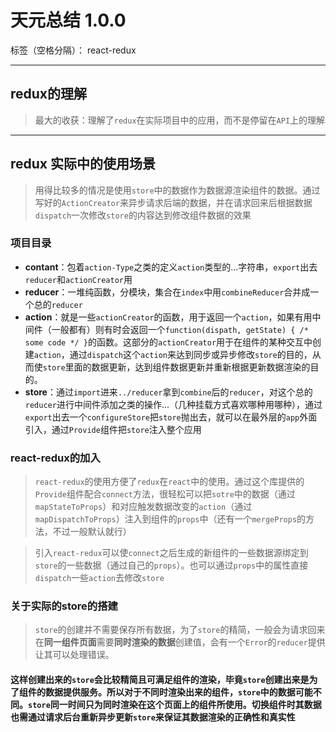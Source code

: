 ﻿# 天元总结 1.0.0

标签（空格分隔）： react-redux

---

## redux的理解
> 最大的收获：理解了`redux`在实际项目中的应用，而不是停留在`API`上的理解

---
## redux 实际中的使用场景
> 用得比较多的情况是使用`store`中的数据作为数据源渲染组件的数据。通过写好的`ActionCreator`来异步请求后端的数据，并在请求回来后根据数据`dispatch`一次修改`store`的内容达到修改组件数据的效果

### 项目目录

- **contant**：包着`action-Type`之类的定义`action`类型的...字符串，`export`出去`reducer`和`actionCreator`用
- **reducer**：一堆纯函数，分模块，集合在`index`中用`combineReducer`合并成一个总的`reducer`
- **action**：就是一些`actionCreator`的函数，用于返回一个`action`，如果有用中间件（一般都有）则有时会返回一个`function(dispath, getState) { /* some code */ }`的函数。这部分的`actionCreator`用于在组件的某种交互中创建`action`，通过`dispatch`这个`action`来达到同步或异步修改`store`的目的，从而使`store`里面的数据更新，达到组件数据更新并重新根据更新数据渲染的目的。
- **store**：通过`import`进来`../reducer`拿到`combine`后的`reducer`，对这个总的`reducer`进行中间件添加之类的操作...（几种挂载方式喜欢哪种用哪种），通过`export`出去一个`configureStore`把`store`抛出去，就可以在最外层的`app`外面引入，通过`Provide`组件把`store`注入整个应用

### react-redux的加入
> `react-redux`的使用方便了`redux`在`react`中的使用。通过这个库提供的`Provide`组件配合`connect`方法，很轻松可以把`sotre`中的数据（通过`mapStateToProps`）和对应触发数据改变的`action`（通过`mapDispatchToProps`）注入到组件的`props`中（还有一个`mergeProps`的方法，不过一般默认就行）

> 引入`react-redux`可以使`connect`之后生成的新组件的一些数据源绑定到`store`的一些数据（通过自己的`props`）。也可以通过`props`中的属性直接`dispatch`一些`action`去修改`store`

### 关于实际的store的搭建
> `store`的创建并不需要保存所有数据，为了`store`的精简，一般会为请求回来在**同一组件页面**需要**同时渲染的数据**创建值，会有一个`Error`的`reducer`提供让其可以处理错误。

#### 这样创建出来的`store`会比较精简且可满足组件的渲染，毕竟`store`创建出来是为了组件的数据提供服务。所以对于不同时渲染出来的组件，`store`中的数据可能不同。`store`同一时间只为同时渲染在这个页面上的组件所使用。切换组件时其数据也需通过请求后台重新异步更新`store`来保证其数据渲染的正确性和真实性

